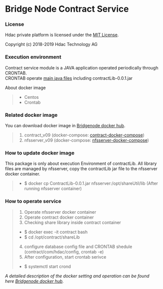 Bridge Node Contract Service
======================

### License

Hdac private platform is licensed under the [MIT License](http://opensource.org/licenses/MIT).

Copyright (c) 2018-2019 Hdac Technology AG


### Execution environment 

Contract service module is a JAVA application operated periodically through CRONTAB.  
CRONTAB operate [main java files](com/hdac/main/) including contractLib-0.0.1.jar

About docker image
>- Centos
>- Crontab


### Related docker image 

You can download docker image in [Bridgenode docker hub](https://hub.docker.com/r/hdac/bridgenode).
>1. contract_v09 (docker-compose: [contract-docker-compose](docker/docker-compose/contract))
>2. nfsserver_v09 (docker-compose: [nfsserver-docker-compose](docker/docker-compose/nfsserver))


### How to update docker image

This package is only about execution Environment of contractLib.
All library files are managed by nfsserver, copy the contractLib jar file to the nfsserver docker container.  
>- $ docker cp ContractLib-0.0.1.jar nfsserver:/opt/shareUtil/lib (After running nfsserver container)


### How to operate service

>1. Operate nfsserver docker container
>2. Operate contract docker container
>3. Checking share library inside contract container  
>- $ docker exec -it contract bash  
>- $ cd /opt/contract/shareLib  
>4. configure database config file and CRONTAB shedule (contract/com/hdac/config, crontab -e)
>5. After configuration, start crontab serivce  
>- $ systemctl start crond


_A detailed description of the docker setting and operation can be found here [Bridgenode docker hub](https://hub.docker.com/r/hdac/bridgenode)._






